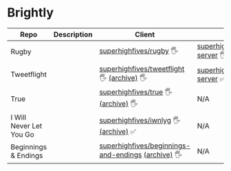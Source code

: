 # Brightly


| Repo                    | Description | Client                                                                                                        | Server                                                    |
| ----------------------- | ----------- | ------------------------------------------------------------------------------------------------------------- | --------------------------------------------------------- |
| Rugby                   |             | [superhighfives/rugby][rugby] 🖐️                                                                               | [superhighfives/rugby-server][rugby-server] 🖐️             |
| Tweetflight             |             | [superhighfives/tweetflight][tweetflight] 🖐️ [(archive)](tweetflight-archive) 🖐️                                | [superhighfives/tweetflight-server][tweetflight-server] ✅ |
| True                    |             | [superhighfives/true][true] 🖐️ [(archive)][true-archive] 🖐️                                                     | N/A                                                       |
| I Will Never Let You Go |             | [superhighfives/iwnlyg][iwnlyg] 🖐️ [(archive)][iwnlyg-archive] ✅                                               | N/A                                                       |
| Beginnings & Endings    |             | [superhighfives/beginnings-and-endings][beginnings-and-endings] [(archive)][beginnings-and-endings-archive] 🖐️ | N/A                                                       |

[rugby]: https://github.com/superhighfives/rugby
[rugby-server]: https://github.com/superhighfives/rugby-server

[true]: https://github.com/superhighfives/true
[true-archive]: https://github.com/superhighfives/true-archive

[tweetflight]: https://github.com/superhighfives/tweetflight
[tweetflight-archive]: https://github.com/superhighfives/tweetflight-archive
[tweetflight-server]: https://github.com/superhighfives/tweetflight-server

[iwnlyg]: https://github.com/superhighfives/iwnlyg
[iwnlyg-archive]: https://github.com/superhighfives/iwnlyg-archive

[beginnings-and-endings]: https://github.com/superhighfives/beginnings-and-endings
[beginnings-and-endings-archive]: https://github.com/superhighfives/beginnings-and-endings-archive